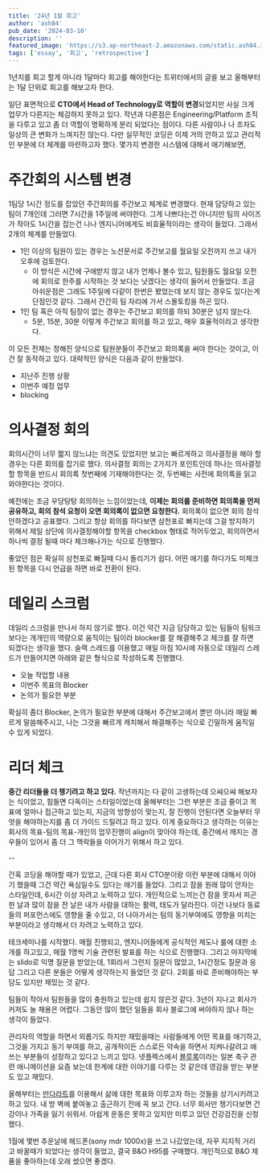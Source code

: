 ```yaml
---
title: '24년 1월 회고'
author: 'ash84'
pub_date: '2024-03-10'
description: ''
featured_image: 'https://s3.ap-northeast-2.amazonaws.com/static.ash84.io/images/blog/january-2024-retrospective/artem-maltsev-0CvHQ62gwY8-unsplash-400-600.jpg'
tags: ['essay', '회고', 'retrospective']
---
```


 

1년치를 회고 할게 아니라 1달마다 회고를 해야한다는 트위터에서의 글을 보고 올해부터는 1달 단위로 회고를 해보고자 한다. 

일단 표면적으로 **CTO에서 Head of Technology로 역할이 변경**되었지만 사실 크게 업무가 다른지는 체감하지 못하고 있다. 작년과 다른점은 Engineering/Platform 조직을 다루고 있고 좀 더 역할이 명확하게 분리 되었다는 점이다.  다른 사람이나 나 조차도 일상의 큰 변화가 느껴지진 않는다. 다만 실무적인 코딩은 이제 거의 안하고 있고 관리적인 부분에 더 체계를 마련하고자 했다. 몇가지 변경한 시스템에 대해서 애기해보면, 

# 주간회의 시스템 변경 

1팀당 1시간 정도를 잡았던 주간회의를 주간보고 체계로 변경했다. 현재 담당하고 있는 팀이 7개인데 그러면 7시간을 1주일에 써야한다. 그게 나쁘다는건 아니지만 팀의 사이즈가 작아도 1시간을 잡는건 나나 엔지니어에게도 비효율적이라는 생각이 들었다. 그래서 2개의 체계를 만들었다. 

- 1인 이상의 팀원이 있는 경우는 노션문서로 주간보고를 월요일 오전까지 쓰고 내가 오후에 검토한다. 
	- 이 방식은 시간에 구애받지 않고 내가 언제나 볼수 있고, 팀원들도 월요일 오전에 회의로 한주를 시작하는 것 보다는 낫겠다는 생각이 들어서 만들었다. 조금 아쉬운점은 그래도 1주일에 다같이 한번은 봤었는데 보지 않는 경우도 있다는게 단점인것 같다. 그래서 간간히 팀 자리에 가서 스몰토킹을 하곤 있다. 
- 1인 팀 혹은 아직 팀장이 없는 경우는 주간보고 회의를 하되 30분은 넘지 않는다. 
	- 5분, 15분, 30분 이렇게 주간보고 회의를 하고 있고, 매우 효율적이라고 생각한다. 

이 모든 전제는 정해진 양식으로 팀원분들이 주간보고 회의록을 써야 한다는 것이고, 이건 잘 동작하고 있다. 대략적인 양식은 다음과 같이 만들었다. 
- 지난주 진행 상황 
- 이번주 예정 업무 
- blocking 


# 의사결정 회의 

회의시간이 너무 짧지 않느냐는 의견도 있었지만 보고는 빠르게하고 의사결정을 해야 할 경우는 다른 회의를 잡기로 했다. 의사결정 회의는 2가지가 포인트인데 하나는 의사결정할 항목을 반드시 회의록 첫번째에 기재해야한다는 것, 두번째는 사전에 회의록을 읽고 와야한다는 것이다. 

예전에는 조금 우당탕탕 회의하는 느낌이었는데, **이제는 회의를 준비하면 회의록을 먼저 공유하고, 회의 참석 요청이 오면 회의록이 없으면 요청한다.** 회의록이 없으면 회의 참석 안하겠다고 공표했다. 그리고 항상 회의를 하다보면 삼천포로 빠지는데 그걸 방지하기 위해서 제일 상단에 의사결정해야할 항목을 checkbox 형태로 적어두었고, 회의하면서 하나씩 결정 될때 마다 체크해나가는 식으로 진행했다. 

좋았던 점은 확실히 삼천포로 빠질때 다시 돌리기가 쉽다. 어떤 애기를 하다가도 미체크된 항목을 다시 언급을 하면 바로 전환이 된다. 

# 데일리 스크럼 

데일리 스크럼을 만나서 하지 않기로 했다. 이건 약간 지금 담당하고 있는 팀들이 팀워크 보다는 개개인의 역량으로 움직이는 팀이라 blocker를 잘 해결해주고 체크를 잘 하면 되겠다는 생각을 했다. 슬랙 스레드를 이용했고 매일 아침 10시에 자동으로 데일리 스레드가 만들어지면 아래와 같은 형식으로 작성하도록 진행했다. 
- 오늘 작업할 내용 
- 이번주 목표의 Blocker 
- 논의가 필요한 부분 

확실히 좀더 Blocker, 논의가 필요한 부분에 대해서 주간보고에서 뿐만 아니라 매일 빠르게 말씀해주시고, 나는 그것을 빠르게 캐치해서 해결해주는 식으로 긴밀하게 움직일 수 있게 되었다.


# 리더 체크 

**중간 리더들을 더 챙기려고 하고 있다.** 작년까지는 다 같이 고생하는데 으쌰으쌰 해보자는 식이었고, 힘들면 다독이는 스타일이었는데 올해부터는 그런 부분은 조금 줄이고 목표에 얼마나 접근하고 있는지, 지금의 방향성이 맞는지, 잘 진행이 안된다면 오늘부터 무엇을 해야하는지를 좀 더 가이드 드릴려고 하고 있다. 이게 중요하다고 생각하는 이유는 회사의 목표-팀의 목표-개인의 업무진행이 align이 맞아야 하는데, 중간에서 깨지는 경우들이 있어서 좀 더 그 맥락들을 이어가기 위해서 하고 있다. 


-- 

간혹 코딩을 해야할 때가 있었고, 근데 다른 회사 CTO분이랑 이런 부분에 대해서 이야기 했을때 그건 약간 욕심일수도 있다는 애기를 들었다. 그리고 잠을 원래 많이 안자는 스타일인데, 6시간 이상 자려고 노력하고 있다. 개인적으로 느끼는건 잠을 못자서 피곤한 날과 많이 잠을 잔 날은 내가 사람을 대하는 활력, 태도가 달라진다. 이건 나보다 동료들의 퍼포먼스에도 영향을 줄 수있고, 더 나아가서는 팀의 동기부여에도 영향을 미치는 부분이라고 생각해서 더 자려고 노력하고 있다. 

테크세미나를 시작했다. 매월 진행되고, 엔지니어들에게 공식적인 제도나 룰에 대한 소개를 하고있고, 매월 1명씩 기술 관련된 발표를 하는 식으로 진행했다. 그리고 마지막에는 slido로 익명 질문을 받았는데, 1회라서 그런지 질문이 많았고, 1시간정도 질문과 응답 그리고 다른 분들은 어떻게 생각하는지 들었던 것 같다. 2회를 바로 준비해야하는 부담도 있지만 재밌는 것 같다. 

팀들이 작아서 팀원들을 많이 충원하고 있는데 쉽지 않은것 같다. 3년이 지나고 회사가 커져도 늘 채용은 어렵다. 그동안 많이 했던 일들을 회사 블로그에 써야하지 않나 하는 생각이 들었다. 

관리자의 역할을 하면서 외롭기도 하지만 재밌을때는 사람들에게 어떤 목표를 애기하고, 그것을 가지고 동기 부여를 하고, 공개적이든 스스로든 약속을 하면서 지켜나갈려고 애쓰는 부분들이 성장하고 있다고 느끼고 있다. 넷플렉스에서 [블루록](https://namu.wiki/w/%EB%B8%94%EB%A3%A8%20%EB%A1%9D)이라는 일본 축구 관련 애니메이션을 요즘 보는데 한계에 대한 이야기를 다루는 것 같은데 영감을 받는 부분도 있고 재밌다. 

올해부터는 [만다라트](https://mandalart.ddongule.com/)를 이용해서 삶에 대한 목표와 이루고자 하는 것들을 상기시키려고 하고 있다. 내 방 벽에 붙여놓고 출근하기 전에 꼭 보고 간다. 너무 회사만 챙기다보면 건강이나 가족을 잃기 쉬워서. 아쉽게 운동은 못하고 있지만 미루고 있던 건강검진을 신청했다. 

1월에 몇번 추운날에 헤드폰(sony mdr 1000x)을 쓰고 나갔었는데, 자꾸 지지직 거리고  바꿀때가 되었다는 생각이 들었고, 결국 B&O H95를 구매했다. 개인적으로 B&O 제품을 좋아하는데 오래 썼으면 좋겠다.
